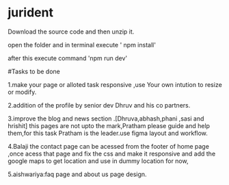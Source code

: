 # jurident

Download the source code and then unzip it.

open the folder and in terminal execute ' npm install'

after this execute command  'npm run dev'



#Tasks to be done 

1.make your page or alloted task responsive ,use Your own intution to resize or modify.

2.addition of the  profile by senior dev Dhruv and his co partners.

3.improve the blog and news section .[Dhruva,abhash,phani ,sasi and hrishit] this pages are not upto the mark,Pratham please guide and help them,for this
 task Pratham is the leader.use figma layout and workflow.


4.Balaji the contact page can be acessed from the footer of home page ,once acess that page and fix the css and make it responsive and add the google maps to get location and use in dummy location for now,


5.aishwariya:faq page and about us page design.


